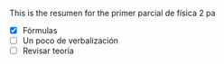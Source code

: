 This is the resumen for the primer parcial de física 2 pa

- [x] Fórmulas
- [ ] Un poco de verbalización
- [ ] Revisar teoría